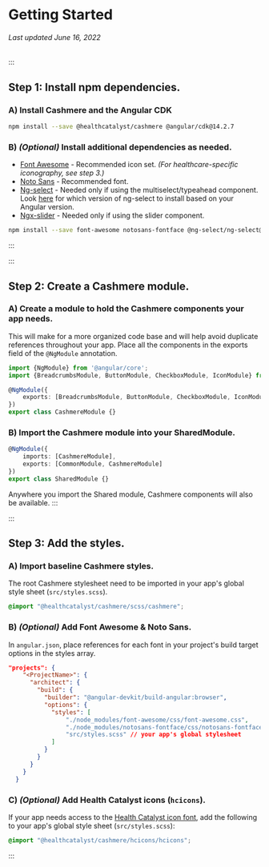 # Getting Started

###### Last updated June 16, 2022

:::
## Step 1: Install npm dependencies.

### A) Install Cashmere and the Angular CDK

```BASH
npm install --save @healthcatalyst/cashmere @angular/cdk@14.2.7
```

### B) *(Optional)* Install additional dependencies as needed.
- [Font Awesome](https://fontawesome.com) - Recommended icon set. *(For healthcare-specific iconography, see step 3.)*
- [Noto Sans](https://fonts.google.com/specimen/Noto+Sans) - Recommended font.
- [Ng-select](https://github.com/ng-select/ng-select) - Needed only if using the multiselect/typeahead component. Look [here](https://github.com/ng-select/ng-select) for which version of ng-select to install based on your Angular version.
- [Ngx-slider](https://github.com/angular-slider/ngx-slider) - Needed only if using the slider component.


```BASH
npm install --save font-awesome notosans-fontface @ng-select/ng-select@9.1.0 @angular-slider/ngx-slider
```
:::

:::
## Step 2: Create a Cashmere module.

### A) Create a module to hold the Cashmere components your app needs.
This will make for a more organized code base and will help avoid duplicate references throughout your app. Place all the components in the exports field of the `@NgModule` annotation.

```typescript
import {NgModule} from '@angular/core';
import {BreadcrumbsModule, ButtonModule, CheckboxModule, IconModule} from '@healthcatalyst/cashmere';

@NgModule({
    exports: [BreadcrumbsModule, ButtonModule, CheckboxModule, IconModule]
})
export class CashmereModule {}
```

### B) Import the Cashmere module into your SharedModule.

```typescript
@NgModule({
    imports: [CashmereModule],
    exports: [CommonModule, CashmereModule]
})
export class SharedModule {}
```

Anywhere you import the Shared module, Cashmere components will also be available.
:::


:::
## Step 3: Add the styles.

### A) Import baseline Cashmere styles.
The root Cashmere stylesheet need to be imported in your app's global style sheet (`src/styles.scss`).

```scss
@import "@healthcatalyst/cashmere/scss/cashmere";
```

### B) *(Optional)* Add Font Awesome & Noto Sans.
In `angular.json`, place references for each font in your project's build target options in the styles array.

```json
"projects": {
    "<ProjectName>": {
      "architect": {
        "build": {
          "builder": "@angular-devkit/build-angular:browser",
          "options": {
            "styles": [
                "./node_modules/font-awesome/css/font-awesome.css",
                "./node_modules/notosans-fontface/css/notosans-fontface-allweight.css",
                "src/styles.scss" // your app's global stylesheet
            ]
          }
        }
      }
    }
  }
```

### C) *(Optional)* Add Health Catalyst icons (`hcicons`).
If your app needs access to the [Health Catalyst icon font](/foundations/icons), add the following to your app's global style sheet (`src/styles.scss`):

```scss
@import "@healthcatalyst/cashmere/hcicons/hcicons";
```

:::
